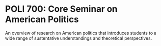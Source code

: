 # POLI 700: Core Seminar on American Politics

An overview of research on American politics that introduces students to a wide range of sustentative understandings and theoretical perspectives.